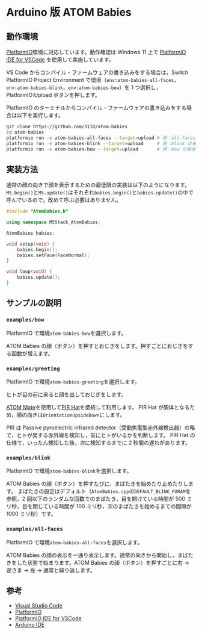 # Arduino 版 ATOM Babies

## 動作環境

[PlatformIO](https://platformio.org/)環境に対応しています。動作確認は Windows 11 上で [PlatformIO IDE for VSCode](https://marketplace.visualstudio.com/items?itemName=platformio.platformio-ide) を使用して実施しています。

VS Code からコンパイル・ファームウェアの書き込みをする場合は，Switch PlatformIO Project Environment で環境（`env:atom-babies-all-faces`，`env:atom-babies-blink`，`env:atom-babies-bow`）を 1 つ選択し，PlatformIO:Upload ボタンを押します。

PlatformIO のターミナルからコンパイル・ファームウェアの書き込みをする場合は以下を実行します。

```bash
git clone https://github.com/3110/atom-babies
cd atom-babies
platformio run -e atom-babies-all-faces --target=upload # 例：all-faces の場合
platformio run -e atom-babies-blink --target=upload     # 例：blink の場合
platformio run -e atom-babies-bow --target=upload       # 例：bow の場合
```

## 実装方法

通常の顔の向きで顔を表示するための最低限の実装は以下のようになります。
`M5.begin()`と`M5.update()`はそれぞれ`babies.begin()`と`babies.update()`の中で呼んでいるので，改めて呼ぶ必要はありません。

```c++
#include "AtomBabies.h"

using namespace M5Stack_AtomBabies;

AtomBabies babies;

void setup(void) {
    babies.begin();
    babies.setFace(FaceNormal);
}

void loop(void) {
    babies.update();
}
```

## サンプルの説明

### `examples/bow`

PlatformIO で環境`atom-babies-bow`を選択します。

ATOM Babies の顔（ボタン）を押すとおじぎをします。押すごとにおじぎをする回数が増えます。

### `examples/greeting`

PlatformIO で環境`atom-babies-greeting`を選択します。

ヒトが目の前に来ると顔を出しておじぎをします。

[ATOM Mate](https://shop.m5stack.com/products/atom-mate)を使用して[PIR Hat](https://shop.m5stack.com/products/m5stickccompatible-hat-pir-sensor)を接続して利用します。
PIR Hat が胴体となるため，顔の向きは`OrientationUpsideDown`にします。

PIR は Passive pyroelectric infrared detector（受動焦電型赤外線検出器）の略で，ヒトが発する赤外線を検知し，前にヒトがいるかを判断します。
PIR Hat の仕様で，いったん検知した後，次に検知するまでに 2 秒間の遅れがあります。

### `examples/blink`

PlatformIO で環境`atom-babies-blink`を選択します。

ATOM Babies の顔（ボタン）を押すたびに，まばたきを始めたり止めたりします。
まばたきの設定はデフォルト（`AtomBabies.cpp`の`DEFAULT_BLINK_PARAM`を参照，2 回以下のランダムな回数でのまばたき，目を開けている時間が 500 ミリ秒，目を閉じている時間が 100 ミリ秒，次のまばたきを始めるまでの間隔が 1000 ミリ秒）です。

### `examples/all-faces`

PlatformIO で環境`atom-babies-all-faces`を選択します。

ATOM Babies の顔の表示を一通り表示します。通常の向きから開始し，まばたきをした状態で始まります。ATOM Babies の顔（ボタン）を押すごとに右 → 逆さま → 左 → 通常と繰り返します。

## 参考

- [Visual Studio Code](https://azure.microsoft.com/ja-jp/products/visual-studio-code/)
- [PlatformIO](https://platformio.org/)
- [PlatformIO IDE for VSCode](https://marketplace.visualstudio.com/items?itemName=platformio.platformio-ide)
- [Arduino IDE](https://www.arduino.cc/en/software)
